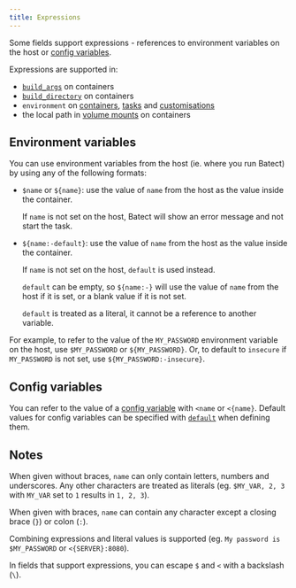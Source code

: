 ```yaml
---
title: Expressions
---
```


Some fields support expressions - references to environment variables on the host or [config variables](config-variables.md).

Expressions are supported in:

- [`build_args`](containers.md#build_args) on containers
- [`build_directory`](containers.md#build_directory) on containers
- `environment` on [containers](containers.md#environment), [tasks](tasks.md#environment) and [customisations](tasks.md#environment_1)
- the local path in [volume mounts](containers.md#volumes) on containers

## Environment variables

You can use environment variables from the host (ie. where you run Batect) by using any of the following formats:

- `$name` or `${name}`: use the value of `name` from the host as the value inside the container.

  If `name` is not set on the host, Batect will show an error message and not start the task.

- `${name:-default}`: use the value of `name` from the host as the value inside the container.

  If `name` is not set on the host, `default` is used instead.

  `default` can be empty, so `${name:-}` will use the value of `name` from the host if it is
  set, or a blank value if it is not set.

  `default` is treated as a literal, it cannot be a reference to another variable.

For example, to refer to the value of the `MY_PASSWORD` environment variable on the host, use `$MY_PASSWORD` or
`${MY_PASSWORD}`. Or, to default to `insecure` if `MY_PASSWORD` is not set, use `${MY_PASSWORD:-insecure}`.

## Config variables

You can refer to the value of a [config variable](config-variables.md) with `<name` or `<{name}`.
Default values for config variables can be specified with [`default`](config-variables.md#default) when defining them.

## Notes

When given without braces, `name` can only contain letters, numbers and underscores.
Any other characters are treated as literals (eg. `$MY_VAR, 2, 3` with `MY_VAR` set to `1` results
in `1, 2, 3`).

When given with braces, `name` can contain any character except a closing brace (`}`) or colon (`:`).

Combining expressions and literal values is supported (eg. `My password is $MY_PASSWORD` or `<{SERVER}:8080`).

In fields that support expressions, you can escape `$` and `<` with a backslash (`\`).
